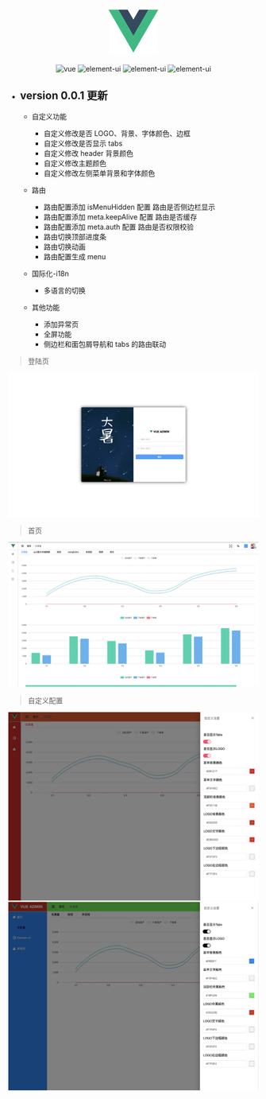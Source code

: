 <p align="center">
  <img width="100" src="./src/assets/logo.png">
</p>
<p align="center">
    <img src="https://img.shields.io/badge/vue-2.6.10-brightgreen.svg" alt="vue">
    <img src="https://img.shields.io/badge/element--ui-2.11.0-brightgreen.svg" alt="element-ui">
    <img src="https://img.shields.io/badge/vue--cli-3.0-brightgreen.svg" alt="element-ui">
    <img src="https://img.shields.io/badge/vue--i18n-8.12.0-brightgreen.svg" alt="element-ui">
</p>

- ## version 0.0.1 更新

  - 自定义功能

    - 自定义修改是否 LOGO、背景、字体颜色、边框
    - 自定义修改是否显示 tabs
    - 自定义修改 header 背景颜色
    - 自定义修改主题颜色
    - 自定义修改左侧菜单背景和字体颜色

  - 路由

    - 路由配置添加 isMenuHidden 配置 路由是否侧边栏显示
    - 路由配置添加 meta.keepAlive 配置 路由是否缓存
    - 路由配置添加 meta.auth 配置 路由是否权限校验
    - 路由切换顶部进度条
    - 路由切换动画
    - 路由配置生成 menu

  - 国际化-i18n

    - 多语言的切换

  - 其他功能
    - 添加异常页
    - 全屏功能
    - 侧边栏和面包屑导航和 tabs 的路由联动

> 登陆页

![登陆页](src/assets/readme/WX20190728-105113@2x.png)

> 首页

![首页](src/assets/readme/WechatIMG75.png)

> 自定义配置

![菜单栏自定义配色](src/assets/readme/WX20190808-084700@2x.png)
![菜单栏自定义配色](src/assets/readme/WX20190808-085501@2x.png)
